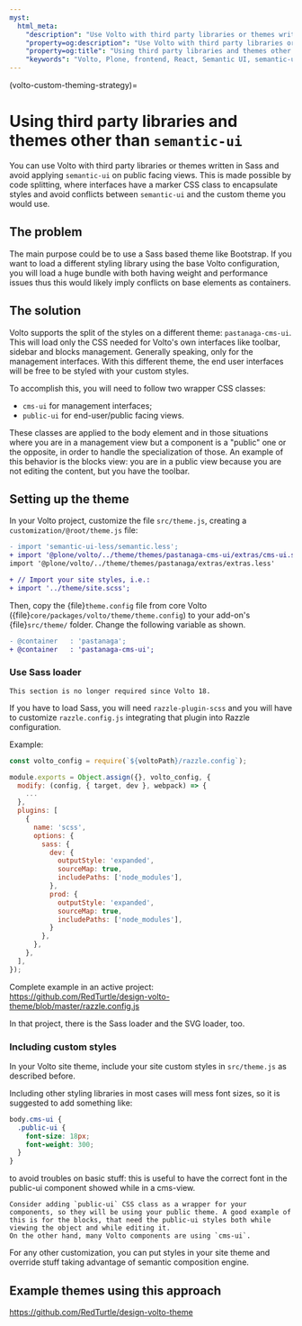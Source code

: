 ```yaml
---
myst:
  html_meta:
    "description": "Use Volto with third party libraries or themes written in SASS and avoid applying `semantic-ui` on public facing views."
    "property=og:description": "Use Volto with third party libraries or themes written in SASS and avoid applying `semantic-ui` on public facing views."
    "property=og:title": "Using third party libraries and themes other than `semantic-ui`"
    "keywords": "Volto, Plone, frontend, React, Semantic UI, semantic-ui, third, party, libraries, themes"
---
```


(volto-custom-theming-strategy)=

# Using third party libraries and themes other than `semantic-ui`

You can use Volto with third party libraries or themes written in Sass and avoid applying `semantic-ui` on public facing views.
This is made possible by code splitting, where interfaces have a marker CSS class to encapsulate styles and avoid conflicts between `semantic-ui` and the custom theme you would use.

## The problem

The main purpose could be to use a Sass based theme like Bootstrap.
If you want to load a different styling library using the base Volto configuration, you will load a huge bundle with both having weight and performance issues thus this would likely imply conflicts on base elements as containers.

## The solution

Volto supports the split of the styles on a different theme: `pastanaga-cms-ui`.
This will load only the CSS needed for Volto's own interfaces like toolbar, sidebar and blocks management. Generally speaking, only for the management interfaces.
With this different theme, the end user interfaces will be free to be styled with your custom styles.

To accomplish this, you will need to follow two wrapper CSS classes:

- `cms-ui` for management interfaces;
- `public-ui` for end-user/public facing views.

These classes are applied to the body element and in those situations where you are in a management view but a component is a "public" one or the opposite, in order to handle the specialization of those.
An example of this behavior is the blocks view: you are in a public view because you are not editing the content, but you have the toolbar.

## Setting up the theme

In your Volto project, customize the file `src/theme.js`, creating a `customization/@root/theme.js` file:

```diff
- import 'semantic-ui-less/semantic.less';
+ import '@plone/volto/../theme/themes/pastanaga-cms-ui/extras/cms-ui.semantic.less';
import '@plone/volto/../theme/themes/pastanaga/extras/extras.less'

+ // Import your site styles, i.e.:
+ import '../theme/site.scss';
```

Then, copy the {file}`theme.config` file from core Volto ({file}`core/packages/volto/theme/theme.config`) to your add-on's {file}`src/theme/` folder.
Change the following variable as shown.

```diff
- @container   : 'pastanaga';
+ @container   : 'pastanaga-cms-ui';
```

### Use Sass loader

```{versionremoved} Volto 18
This section is no longer required since Volto 18.
```

If you have to load Sass, you will need `razzle-plugin-scss` and you will have to customize `razzle.config.js` integrating that plugin into Razzle configuration.

Example:

```js
const volto_config = require(`${voltoPath}/razzle.config`);

module.exports = Object.assign({}, volto_config, {
  modify: (config, { target, dev }, webpack) => {
    ...
  },
  plugins: [
    {
      name: 'scss',
      options: {
        sass: {
          dev: {
            outputStyle: 'expanded',
            sourceMap: true,
            includePaths: ['node_modules'],
          },
          prod: {
            outputStyle: 'expanded',
            sourceMap: true,
            includePaths: ['node_modules'],
          }
        },
      },
    },
  ],
});
```

Complete example in an active project:
https://github.com/RedTurtle/design-volto-theme/blob/master/razzle.config.js

In that project, there is the Sass loader and the SVG loader, too.

### Including custom styles

In your Volto site theme, include your site custom styles in `src/theme.js` as described before.

Including other styling libraries in most cases will mess font sizes, so it is suggested to add something like:

```scss
body.cms-ui {
  .public-ui {
    font-size: 18px;
    font-weight: 300;
  }
}
```

to avoid troubles on basic stuff: this is useful to have the correct font in the public-ui component showed while in a cms-view.

```{tip}
Consider adding `public-ui` CSS class as a wrapper for your components, so they will be using your public theme. A good example of this is for the blocks, that need the public-ui styles both while viewing the object and while editing it.
On the other hand, many Volto components are using `cms-ui`.
```

For any other customization, you can put styles in your site theme and override stuff taking advantage of semantic composition engine.

## Example themes using this approach

https://github.com/RedTurtle/design-volto-theme

